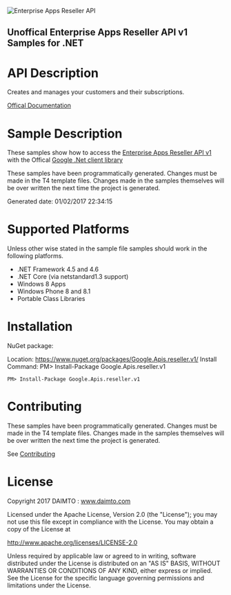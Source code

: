 ﻿![Enterprise Apps Reseller API](https://www.gstatic.com/images/branding/product/1x/googleg_32dp.png)

## Unoffical Enterprise Apps Reseller API v1 Samples for .NET  ##

API Description
=============

Creates and manages your customers and their subscriptions.

[Offical Documentation](https://developers.google.com/google-apps/reseller/)

Sample Description
=============

These samples show how to access the [Enterprise Apps Reseller API v1](https://developers.google.com/google-apps/reseller/) with the Offical [Google .Net client library](https://github.com/google/google-api-dotnet-client)

These samples have been programmatically generated. Changes must be made in the T4 template files. Changes made in the samples themselves will be over written the next time the project is generated.

Generated date: 01/02/2017 22:34:15 

Supported Platforms
=================================

Unless other wise stated in the sample file samples should work in the following platforms.

* .NET Framework 4.5 and 4.6
* .NET Core (via netstandard1.3 support)
* Windows 8 Apps
* Windows Phone 8 and 8.1
* Portable Class Libraries

Installation
=================================

NuGet package:

Location: https://www.nuget.org/packages/Google.Apis.reseller.v1/ 
Install Command: PM>  Install-Package Google.Apis.reseller.v1

```
PM> Install-Package Google.Apis.reseller.v1
```

Contributing
=================================

These samples have been programmatically generated. Changes must be made in the T4 template files. Changes made in the samples themselves will be over written the next time the project is generated.

See [Contributing](CONTRIBUTING.md)

License
=================================

Copyright 2017 DAIMTO :  www.daimto.com

Licensed under the Apache License, Version 2.0 (the "License"); you may not use this file except in compliance with
the License. You may obtain a copy of the License at

http://www.apache.org/licenses/LICENSE-2.0

Unless required by applicable law or agreed to in writing, software distributed under the License is distributed on
an "AS IS" BASIS, WITHOUT WARRANTIES OR CONDITIONS OF ANY KIND, either express or implied. See the License for the
specific language governing permissions and limitations under the License.